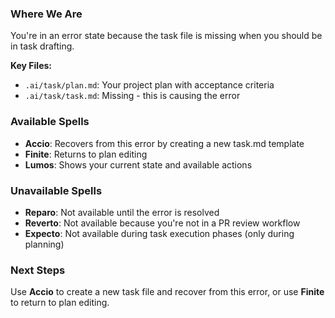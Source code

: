### Where We Are
You're in an error state because the task file is missing when you should be in task drafting.

**Key Files:**
- `.ai/task/plan.md`: Your project plan with acceptance criteria
- `.ai/task/task.md`: Missing - this is causing the error

### Available Spells
- **Accio**: Recovers from this error by creating a new task.md template
- **Finite**: Returns to plan editing
- **Lumos**: Shows your current state and available actions

### Unavailable Spells
- **Reparo**: Not available until the error is resolved
- **Reverto**: Not available because you're not in a PR review workflow
- **Expecto**: Not available during task execution phases (only during planning)

### Next Steps
Use **Accio** to create a new task file and recover from this error, or use **Finite** to return to plan editing.